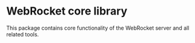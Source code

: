 # WebRocket core library

This package contains core functionality of the WebRocket server and all
related tools.